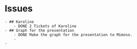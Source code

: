 # Issues
	- ## Karoline
		- DONE 2 Tickets of Karoline
	- ## Graph for the presentation
		- DONE Make the graph for the presentation to Mimoso.
		-
	-